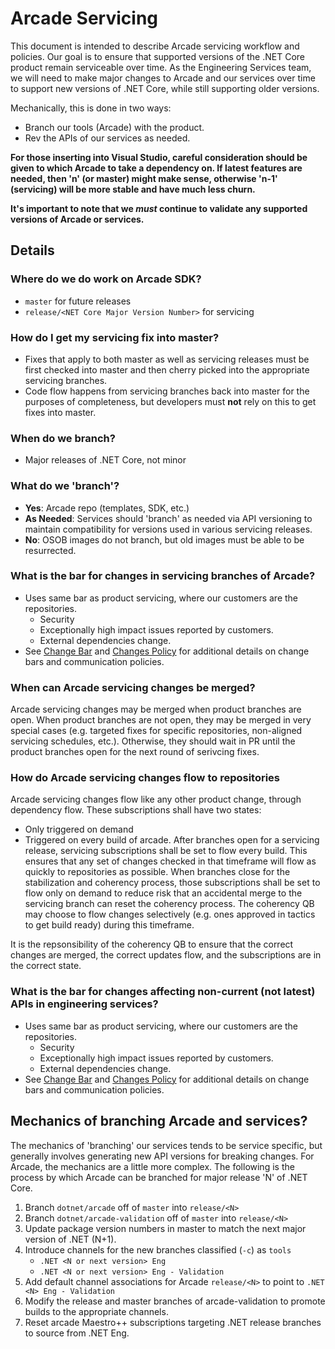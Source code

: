 # Arcade Servicing

This document is intended to describe Arcade servicing workflow and policies.
Our goal is to ensure that supported versions of the .NET Core product remain
serviceable over time. As the Engineering Services team, we will need to make
major changes to Arcade and our services over time to support new versions of
.NET Core, while still supporting older versions.

Mechanically, this is done in two ways:
- Branch our tools (Arcade) with the product.
- Rev the APIs of our services as needed.

**For those inserting into Visual Studio, careful consideration should be given to which Arcade to take a dependency on.  If latest features are needed, then 'n' (or master) might make sense, otherwise 'n-1' (servicing) will be more stable and have much less churn.**

**It's important to note that we *must* continue to validate any supported versions
of Arcade or services.**

## Details

### Where do we do work on Arcade SDK?
- `master` for future releases
- `release/<NET Core Major Version Number>` for servicing

### How do I get my servicing fix into master?
- Fixes that apply to both master as well as servicing releases must be first checked into
  master and then cherry picked into the appropriate servicing branches.
- Code flow happens from servicing branches back into master for the purposes of completeness,
  but developers must **not** rely on this to get fixes into master.

### When do we branch?
- Major releases of .NET Core, not minor

### What do we 'branch'?
- **Yes**: Arcade repo (templates, SDK, etc.)
- **As Needed**: Services should 'branch' as needed via API versioning to maintain
    compatibility for versions used in various servicing releases.
- **No**: OSOB images do not branch, but old images must be able to be resurrected.

### What is the bar for changes in servicing branches of Arcade?
- Uses same bar as product servicing, where our customers are the repositories.
    - Security
    - Exceptionally high impact issues reported by customers.
    - External dependencies change.
- See [Change Bar](./ChangeBar.md) and [Changes Policy](./ChangesPolicy.md) for
  additional details on change bars and communication policies.

### When can Arcade servicing changes be merged?
Arcade servicing changes may be merged when product branches are open. When product branches are not open, they may be merged in very special cases (e.g. targeted fixes for specific repositories, non-aligned servicing schedules, etc.). Otherwise, they should wait in PR until the product branches open for the next round of serivcing fixes.

### How do Arcade servicing changes flow to repositories

Arcade servicing changes flow like any other product change, through dependency flow. These subscriptions shall have two states:
- Only triggered on demand
- Triggered on every build of arcade.
After branches open for a servicing release, servicing subscriptions shall be set to flow every build. This ensures that any set of changes checked in that timeframe will flow as quickly to repositories as possible. When branches close for the stabilization and coherency process, those subscriptions shall be set to flow only on demand to reduce risk that an accidental merge to the servicing branch can reset the coherency process. The coherency QB may choose to flow changes selectively (e.g. ones approved in tactics to get build ready) during this timeframe.

It is the repsonsibility of the coherency QB to ensure that the correct changes are merged, the correct updates flow, and the subscriptions are in the correct state.

### What is the bar for changes affecting non-current (not latest) APIs in engineering services?
- Uses same bar as product servicing, where our customers are the repositories.
    - Security
    - Exceptionally high impact issues reported by customers.
    - External dependencies change.
- See [Change Bar](./ChangeBar.md) and [Changes Policy](./ChangesPolicy.md) for
  additional details on change bars and communication policies.

## Mechanics of branching Arcade and services?

The mechanics of 'branching' our services tends to be service specific, but
generally involves generating new API versions for breaking changes. For Arcade,
the mechanics are a little more complex. The following is the process by
which Arcade can be branched for major release 'N' of .NET Core.

1. Branch `dotnet/arcade` off of `master` into `release/<N>`
2. Branch `dotnet/arcade-validation` off of `master` into `release/<N>`
3. Update package version numbers in master to match the next major version of
   .NET (N+1).
4. Introduce channels for the new branches classified (`-c`) as `tools`
    - `.NET <N or next version> Eng`
    - `.NET <N or next version> Eng - Validation`
5. Add default channel associations for Arcade `release/<N>` to point to `.NET <N> Eng - Validation`
6. Modify the release and master branches of arcade-validation to promote builds
   to the appropriate channels.
7. Reset arcade Maestro++ subscriptions targeting .NET release branches to
   source from .NET <N> Eng.
